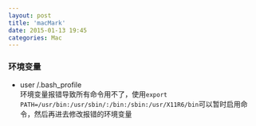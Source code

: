 ```yaml
---
layout: post
title: 'macMark'
date: 2015-01-13 19:45
categories: Mac
---  
```


### 环境变量 ###
- user /.bash_profile   
环境变量报错导致所有命令用不了，使用`export PATH=/usr/bin:/usr/sbin/:/bin:/sbin:/usr/X11R6/bin`可以暂时启用命令，然后再进去修改报错的环境变量